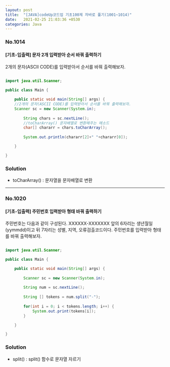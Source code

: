 ```yaml
---
layout: post
title:  "[JAVA]codeUp코드업 기초100제 자바로 풀기(1001~1014)"
date:   2021-02-25 21:03:36 +0530
categories: Java
---
```

### No.1014
#### [기초-입출력] 문자 2개 입력받아 순서 바꿔 출력하기
2개의 문자(ASCII CODE)를 입력받아서 순서를 바꿔 출력해보자.

```java

import java.util.Scanner;

public class Main {

	public static void main(String[] args) {
	//2개의 문자(ASCII CODE)를 입력받아서 순서를 바꿔 출력해보자.
	Scanner sc = new Scanner(System.in);
        
        String chars = sc.nextLine();
        //toCharArray() 문자배열로 변환해주는 메소드
        char[] chararr = chars.toCharArray();
        
        System.out.println(chararr[2]+" "+chararr[0]);

	}

}

```

### Solution
- toCharArray() : 문자열을 문자배열로 변환

<hr/>

### No.1020
#### [기초-입출력] 주민번호 입력받아 형태 바꿔 출력하기
주민번호는 다음과 같이 구성된다. XXXXXX-XXXXXXX 앞의 6자리는 생년월일(yymmdd)이고 뒤 7자리는 성별, 지역, 오류검출코드이다.
주민번호를 입력받아 형태를 바꿔 출력해보자.

```java

import java.util.Scanner;

public class Main {

	public static void main(String[] args) {
	
		Scanner sc = new Scanner(System.in);
		
		String num = sc.nextLine();
		
		String [] tokens = num.split("-");
		
		for(int i = 0; i < tokens.length; i++) {
			System.out.print(tokens[i]);
		}

	}

}

```

### Solution
- split() : split() 함수로 문자열 자르기